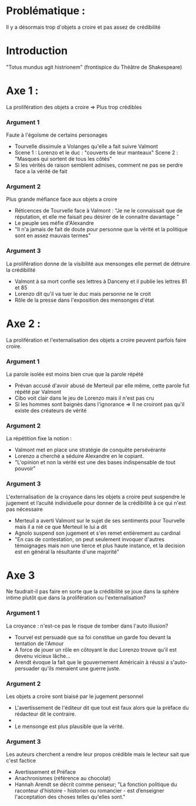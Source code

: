 # Problématique : 
Il y a désormais trop d'objets a croire et pas assez de crédibilité

# Introduction
"Totus mundus agit histrionem" (frontispice du Théâtre de Shakespeare)



# Axe 1 : 
La prolifération des objets a croire $\Rightarrow$ Plus trop crédibles
### Argument 1
Faute à l'égoïsme de certains personages
- Tourvelle dissimule a Volanges qu'elle a fait suivre Valmont
- Scene 1 : Lorenzo et le duc : "couverts de leur manteaux"
    Scene 2 : "Masques qui sortent de tous les côtés"
- Si les vérités de raison semblent admises, comment ne pas se perdre face a la vérité de fait

### Argument 2
Plus grande méfiance face aux objets a croire
- Réticences de Tourvelle face à Valmont : "Je ne le connaissait que de réputation, et elle me faisait peu désirer de le connaitre davantage "
- Le peuple ses méfie d'Alexandre
- "Il n'a jamais de fait de doute pour personne que la vérité et la politique sont en assez mauvais termes"

### Argument 3
La prolifération donne de la visibilité aux mensonges elle permet de détruire la crédibilité
- Valmont à sa mort confie ses lettres à Danceny et il publie les lettres 81 et 85
- Lorenzo dit qu'il va tuer le duc mais personne ne le croit
- Rôle de la presse dans l'exposition des mensonges d'état

# Axe 2 :
La prolifération et l'externalisation des objets a croire peuvent parfois faire croire. 

### Argument 1
La parole isolée est moins bien crue que la parole répété
- Prévan accusé d'avoir abusé de Merteuil par elle même, cette parole fut répété par Valmont
- Cibo voit clair dans le jeu de Lorenzo mais il n'est pas cru
- Si les hommes sont baignés dans l'ignorance $\Rightarrow$ Il ne croiront pas qu'il existe des créateurs de vérité

### Argument 2
La répétition fixe la notion :
- Valmont met en place une stratégie de conquête persévérante
- Lorenzo a cherché a séduire Alexandre en le copiant.
- "L'opinion et non la vérité est une des bases indispensable de tout pouvoir"

### Argument 3
L'externalisation de la croyance dans les objets a croire peut suspendre le jugement et l’acuité individuelle pour donner de la crédibilité à ce qui n'est pas nécessaire
- Merteuil a averti Valmont sur le sujet de ses sentiments pour Tourvelle mais il a nié ce que Merteuil le lui a dit
- Agnolo suspend son jugement et s'en remet entièrement au cardinal
- "En cas de contestation, on peut seulement invoquer d'autres témoignages mais non une tierce et plus haute instance, et la decision est en général la résultante d'une majorité"


# Axe 3
Ne faudrait-il pas faire en sorte que la crédibilité se joue dans la sphère intime plutôt que dans la prolifération ou l'externalisation?
### Argument 1
La croyance : n'est-ce pas le risque de tomber dans l'auto illusion?
- Tourvel est persuadé que sa foi constitue un garde fou devant la tentation de l'Amour
- A force de jouer un rôle en côtoyant le duc Lorenzo trouve qu'il est devenu vicieux lâche...
- Arendt évoque la fait que le gouvernement Américain à réussi a s'auto-persuader qu'ils menaient une guerre juste. 

### Argument 2
Les objets a croire sont biaisé par le jugement personnel
- L'avertissement de l'éditeur dit que tout est faux alors que la préface du rédacteur dit le contraire. 
- 
- Le mensonge est plus plausible que la vérité. 

### Argument 3
Les auteurs cherchent a rendre leur propos crédible mais le lecteur sait que c'est factice
- Avertissement et Préface
- Anachronismes (référence au chocolat)
- Hannah Arendt se décrit comme penseur; "La fonction politique du raconteur d'histoire - historien ou romancier - est d’enseigner l'acceptation des choses telles qu'elles sont."

